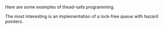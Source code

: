 Here are some examples of thead-safa programming.

The most interesting is an implementation of a lock-free queue with hazard pointers.
